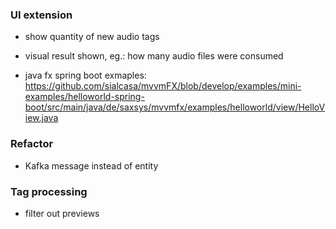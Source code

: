 ### UI extension
- show quantity of new audio tags
- visual result shown, eg.: how many audio files were consumed

- java fx spring boot exmaples: https://github.com/sialcasa/mvvmFX/blob/develop/examples/mini-examples/helloworld-spring-boot/src/main/java/de/saxsys/mvvmfx/examples/helloworld/view/HelloView.java

### Refactor
- Kafka message instead of entity

### Tag processing
- filter out previews